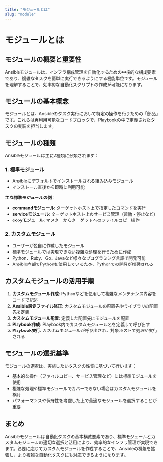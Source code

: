```yaml
---
title: "モジュールとは"
slug: "module"
---
```


# モジュールとは

## モジュールの概要と重要性

Ansibleモジュールは、インフラ構成管理を自動化するための中核的な構成要素であり、複雑なタスクを簡単に実行できるようにする機能単位です。モジュールを理解することで、効率的な自動化スクリプトの作成が可能になります。

## モジュールの基本概念

モジュールとは、Ansibleのタスク実行において特定の操作を行うための「部品」です。これらは再利用可能なコードブロックで、Playbookの中で定義されたタスクの実装を担当します。

## モジュールの種類

Ansibleモジュールは主に2種類に分類されます：

### 1. 標準モジュール

- Ansibleにデフォルトでインストールされる組み込みモジュール
- インストール直後から即時に利用可能

**主な標準モジュールの例：**
- **commandモジュール**: ターゲットホスト上で指定したコマンドを実行
- **serviceモジュール**: ターゲットホスト上のサービス管理（起動・停止など）
- **copyモジュール**: マスターからターゲットへのファイルコピー操作
 
### 2. カスタムモジュール

- ユーザーが独自に作成したモジュール
- 標準モジュールでは実現できない複雑な処理を行うために作成
- Python、Ruby、Go、Javaなど様々なプログラミング言語で開発可能
- Ansible内部でPythonを使用しているため、Pythonでの開発が推奨される

## カスタムモジュールの活用手順

1. **カスタムモジュール作成**: Pythonなどを使用して複雑なメンテナンス内容をコードで記述
2. **Ansible設定ファイル修正**: カスタムモジュールの配置先やライブラリの配置先を定義
3. **カスタムモジュール配置**: 定義した配置先にモジュールを配置
4. **Playbook作成**: Playbook内でカスタムモジュール名を定義して呼び出す
5. **Playbook実行**: カスタムモジュールが呼び出され、対象ホストで処理が実行される

## モジュールの選択基準

モジュールの選択は、実施したいタスクの性質に基づいて行います：

- 基本的な操作（ファイルコピー、サービス管理など）には標準モジュールを使用
- 複雑な処理や標準モジュールでカバーできない場合はカスタムモジュールを検討
- パフォーマンスや保守性を考慮した上で最適なモジュールを選択することが重要

## まとめ

Ansibleモジュールは自動化タスクの基本構成要素であり、標準モジュールとカスタムモジュールの適切な選択と活用により、効率的なインフラ管理が実現できます。必要に応じてカスタムモジュールを作成することで、Ansibleの機能を拡張し、より複雑な自動化タスクにも対応できるようになります。

